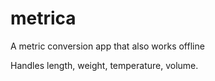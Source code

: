 # metrica
A metric conversion app that also works offline

Handles length, weight, temperature, volume.

